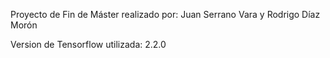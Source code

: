 Proyecto de Fin de Máster realizado por: Juan Serrano Vara y Rodrigo Díaz Morón

Version de Tensorflow utilizada: 2.2.0

